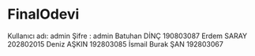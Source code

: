 # FinalOdevi
 Kullanıcı adı: admin
 Şifre : admin
Batuhan DİNÇ 190803087 
Erdem SARAY 202802015 
Deniz AŞKIN 192803085 
İsmail Burak ŞAN 192803067
